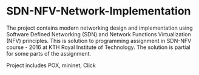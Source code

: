 # SDN-NFV-Network-Implementation

The project contains modern networking design and implementation using Software Defined Networking (SDN) and Network Functions Virtualization (NFV) principles. This is solution to programming assignment in SDN-NFV course - 2016 at KTH Royal Institute of Technology.
The solution is partial for some parts of the assignment.

Project includes POX, mininet, Click

